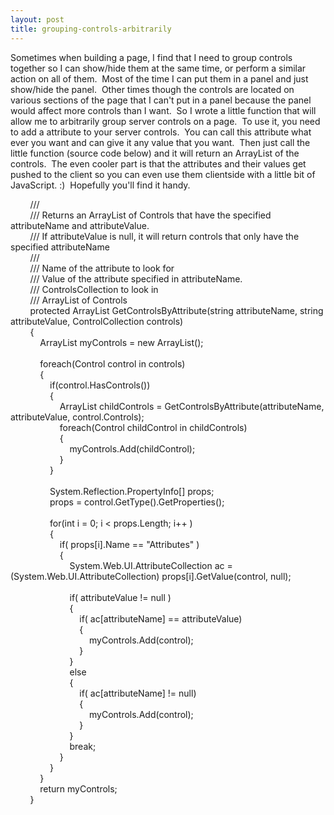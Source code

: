 ```yaml
---
layout: post
title: grouping-controls-arbitrarily
---
```

Sometimes when building a page, I find that I need to group controls
together so I can show/hide them at the same time, or perform a similar
action on all of them.  Most of the time I can put them in a panel and
just show/hide the panel.  Other times though the controls are located
on various sections of the page that I can't put in a panel because the
panel would affect more controls than I want.  So I wrote a little
function that will allow me to arbitrarily group server controls on a
page.  To use it, you need to add a attribute to your server controls. 
You can call this attribute what ever you want and can give it any value
that you want.  Then just call the little function (source code below)
and it will return an ArrayList of the controls.  The even cooler part
is that the attributes and their values get pushed to the client so you
can even use them clientside with a little bit of JavaScript. :) 
Hopefully you'll find it handy.

        /// \
         /// Returns an ArrayList of Controls that have the specified
attributeName and attributeValue.\
         /// If attributeValue is null, it will return controls that
only have the specified attributeName\
         /// \
         /// Name of the attribute to look for\
         /// Value of the attribute specified in attributeName.\
         /// ControlsCollection to look in\
         /// ArrayList of Controls\
         protected ArrayList GetControlsByAttribute(string
attributeName, string attributeValue, ControlCollection controls)\
         {\
             ArrayList myControls = new ArrayList();\
             \
             foreach(Control control in controls)\
             {\
                 if(control.HasControls())\
                 {\
                     ArrayList childControls =
GetControlsByAttribute(attributeName, attributeValue,
control.Controls);\
                     foreach(Control childControl in childControls)\
                     {\
                         myControls.Add(childControl);\
                     }\
                 }\
 \
                 System.Reflection.PropertyInfo[] props;\
                 props = control.GetType().GetProperties();\
 \
                 for(int i = 0; i \< props.Length; i++ )\
                 {\
                     if( props[i].Name == "Attributes" )\
                     {\
                         System.Web.UI.AttributeCollection ac =
(System.Web.UI.AttributeCollection) props[i].GetValue(control, null);\
                         \
                         if( attributeValue != null )\
                         {\
                             if( ac[attributeName] == attributeValue)\
                             {\
                                 myControls.Add(control);\
                             }\
                         }\
                         else\
                         {\
                             if( ac[attributeName] != null)\
                             {\
                                 myControls.Add(control);\
                             }\
                         }\
                         break;\
                     }\
                 }\
             }\
             return myControls;\
         }
